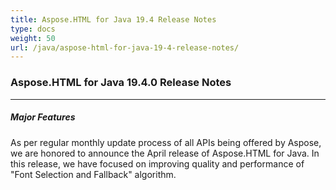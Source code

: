 ```yaml
---
title: Aspose.HTML for Java 19.4 Release Notes
type: docs
weight: 50
url: /java/aspose-html-for-java-19-4-release-notes/
---
```

### **Aspose.HTML for Java 19.4.0 Release Notes**

- - -

##### **Major Features**

As per regular monthly update process of all APIs being offered by Aspose, we are honored to announce the April release of Aspose.HTML for Java. In this release, we have focused on improving quality and performance of "Font Selection and Fallback" algorithm.